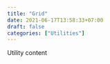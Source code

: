 ```yaml
---
title: "Grid"
date: 2021-06-17T13:58:33+07:00
draft: false
categories: ["Utilities"]
---
```


Utility content